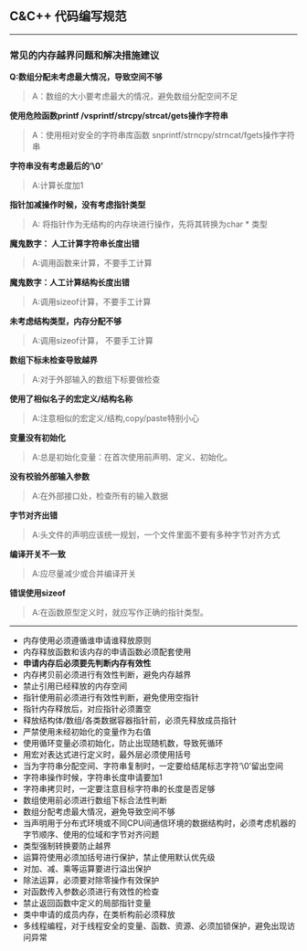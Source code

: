 ## C&C++ 代码编写规范

----------
### 常见的内存越界问题和解决措施建议  
**Q:数组分配未考虑最大情况，导致空间不够**  
> A：数组的大小要考虑最大的情况，避免数组分配空间不足  

**使用危险函数printf /vsprintf/strcpy/strcat/gets操作字符串**
> A：使用相对安全的字符串库函数 snprintf/strncpy/strncat/fgets操作字符串  

**字符串没有考虑最后的‘\0’**  
> A:计算长度加1

**指针加减操作时候，没有考虑指针类型**
> A: 将指针作为无结构的内存块进行操作，先将其转换为char * 类型

**魔鬼数字： 人工计算字符串长度出错**
> A:调用函数来计算，不要手工计算

**魔鬼数字：人工计算结构长度出错**
> A:调用sizeof计算，不要手工计算

**未考虑结构类型，内存分配不够**
> A:调用sizeof计算， 不要手工计算

**数组下标未检查导致越界**
>A:对于外部输入的数组下标要做检查  

**使用了相似名子的宏定义/结构名称**
>A:注意相似的宏定义/结构,copy/paste特别小心

**变量没有初始化**
>A:总是初始化变量：在首次使用前声明、定义、初始化。

**没有校验外部输入参数**
>A:在外部接口处，检查所有的输入数据

**字节对齐出错**
>A:头文件的声明应该统一规划，一个文件里面不要有多种字节对齐方式

**编译开关不一致**
>A:应尽量减少或合并编译开关

**错误使用sizeof**
>A:在函数原型定义时，就应写作正确的指针类型。

--------

- 内存使用必须遵循谁申请谁释放原则
- 内存释放函数和该内存的申请函数必须配套使用
- **申请内存后必须要先判断内存有效性**
- 内存拷贝前必须进行有效性判断，避免内存越界
- 禁止引用已经释放的内存空间
- 指针使用前必须进行有效性判断，避免使用空指针
- 指针内存释放后，对应指针必须置空
- 释放结构体/数组/各类数据容器指针前，必须先释放成员指针
- 严禁使用未经初始化的变量作为右值
- 使用循环变量必须初始化，防止出现随机数，导致死循环
- 用宏对表达式进行定义时，最外层必须使用括号
- 当为字符串分配空间、字符串复制时，一定要给结尾标志字符‘\0’留出空间
- 字符串操作时候，字符串长度申请要加1
- 字符串拷贝时，一定要注意目标字符串的长度是否足够
- 数组使用前必须进行数组下标合法性判断
- 数组分配考虑最大情况，避免导致空间不够
- 当声明用于分布式环境或不同CPU间通信环境的数据结构时，必须考虑机器的字节顺序、使用的位域和字节对齐问题
- 类型强制转换要防止越界
- 运算符使用必须加括号进行保护，禁止使用默认优先级
- 对加、减、乘等运算要进行溢出保护
- 除法运算，必须要对除零操作有效保护
- 对函数传入参数必须进行有效性的检查
- 禁止返回函数中定义的局部指针变量
- 类中申请的成员内存，在类析构前必须释放
- 多线程编程，对于线程安全的变量、函数、资源、必须加锁保护，避免出现访问异常
